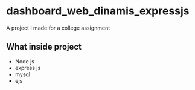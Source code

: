 # dashboard_web_dinamis_expressjs
A project I made for a college assignment
## What inside project
- Node js
- express js
- mysql
- ejs
